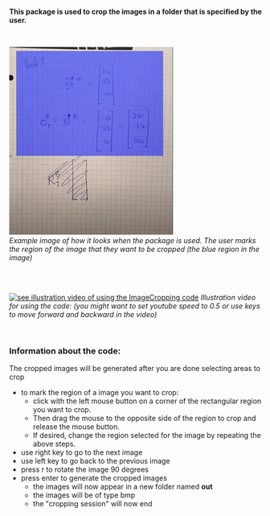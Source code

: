 **This package is used to crop the images in a folder that is specified by the user.**

<br/>


![Example image of how it looks when the package is used](ReadmeImage/cropProgramExampleImage.png)  
_Example image of how it looks when the package is used. 
The user marks the region of the image that they want to be cropped (the blue region in the image)_   

<br/>
<br/>


[![see illustration video of using the ImageCropping code](https://www.youtube.com/watch?v=FH3f7tnlgq4&ab_channel=zohaBeenCoding/0.jpg)](https://www.youtube.com/watch?v=FH3f7tnlgq4&ab_channel=zohaBeenCoding)
_Illustration video for using the code: (you might want to set youtube speed to 0.5 or use keys to move forward and backward in the video)_

<br/>

### Information about the code:  
The cropped images will be generated after you are done selecting areas to crop
* to mark the region of a image you want to crop: 
	* click with the left mouse button on a corner of the rectangular region you want to crop. 
	* Then drag the mouse to the opposite side of the region to crop and release the mouse button.
	* If desired, change the region selected for the image by repeating the above steps.
* use right key to go to the next image 
* use left key to go back to the previous image 
* press r to rotate the image 90 degrees 
* press enter to generate the cropped images 
	* the images will now appear in a new folder named **out** 
	* the images will be of type bmp
	* the "cropping session" will now end 


